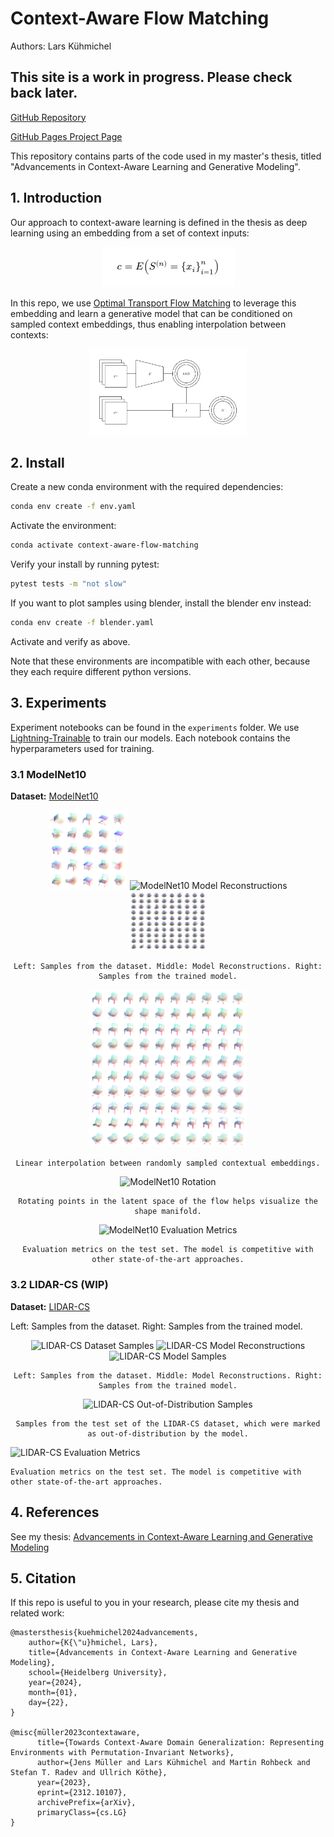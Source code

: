 # Context-Aware Flow Matching

Authors: Lars Kühmichel

## This site is a work in progress. Please check back later.

[GitHub Repository](https://github.com/LarsKue/context-aware-flow-matching)

[GitHub Pages Project Page](https://larskue.github.io/context-aware-flow-matching/)

This repository contains parts of the code used in my master's thesis, titled
"Advancements in Context-Aware Learning and Generative Modeling".

## 1. Introduction

Our approach to context-aware learning is defined in the thesis as
deep learning using an embedding from a set of context inputs:

<div align="center">
    <img src="docs/context-aware-learning.webp" alt="Context-Aware Learning">
</div>


In this repo, we use [Optimal Transport Flow Matching](https://arxiv.org/abs/2302.00482) to leverage this
embedding and learn a  generative model that can be conditioned on sampled
context embeddings, thus enabling interpolation between contexts:

<div align="center">
    <img src="docs/context-aware-flow-matching.webp" width=50% alt="Interpolation">
</div>

## 2. Install

Create a new conda environment with the required dependencies:
```bash
conda env create -f env.yaml
```

Activate the environment:
```bash
conda activate context-aware-flow-matching
```

Verify your install by running pytest:
```bash
pytest tests -m "not slow"
```

If you want to plot samples using blender, install the blender env instead:

```bash
conda env create -f blender.yaml
```

Activate and verify as above.

Note that these environments are incompatible with each other,
because they each require different python versions.

## 3. Experiments

Experiment notebooks can be found in the `experiments` folder. We use
[Lightning-Trainable](https://github.com/LarsKue/lightning-trainable)
to train our models. Each notebook contains the hyperparameters used for training.

### 3.1 ModelNet10

**Dataset:** [ModelNet10](https://3dvision.princeton.edu/projects/2014/3DShapeNets/)

<div align="center">
    <img src="docs/modelnet10/data_samples.webp" width=25% alt="ModelNet10 Dataset Samples">
    <img src="docs/modelnet10/reconstructions.webp" width=25% alt="ModelNet10 Model Reconstructions">
    <img src="docs/modelnet10/model_samples.webp" width=25% alt="ModelNet10 Model Samples">

    Left: Samples from the dataset. Middle: Model Reconstructions. Right: Samples from the trained model.
</div>

<div align="center">
    <img src="docs/modelnet10/interpolation.webp" width=50% alt="ModelNet10 Context Interpolation">

    Linear interpolation between randomly sampled contextual embeddings.
</div>

<div align="center">
    <img src="docs/modelnet10/rotation.webp" width=50% alt="ModelNet10 Rotation">

    Rotating points in the latent space of the flow helps visualize the shape manifold.
</div>

<div align="center">
    <img src="docs/modelnet10/metrics.webp" alt="ModelNet10 Evaluation Metrics">

    Evaluation metrics on the test set. The model is competitive with other state-of-the-art approaches.
</div>


### 3.2 LIDAR-CS (WIP)

**Dataset:** [LIDAR-CS](https://github.com/LiDAR-Perception/LiDAR-CS)

Left: Samples from the dataset. Right: Samples from the trained model.

<div align="center">
    <img src="docs/lidar-cs/data_samples.webp" width=25% alt="LIDAR-CS Dataset Samples">
    <img src="docs/lidar-cs/reconstructions.webp" width=25% alt="LIDAR-CS Model Reconstructions">
    <img src="docs/lidar-cs/model_samples.webp" width=25% alt="LIDAR-CS Model Samples">
    
    Left: Samples from the dataset. Middle: Model Reconstructions. Right: Samples from the trained model.
</div>


<div align="center">
    <img src="docs/lidar-cs/out-of-distribution.webp" width=50% alt="LIDAR-CS Out-of-Distribution Samples">

    Samples from the test set of the LIDAR-CS dataset, which were marked as out-of-distribution by the model.
</div>


<div class="row">
    <img src="docs/lidar-cs/metrics.webp" alt="LIDAR-CS Evaluation Metrics">
    
    Evaluation metrics on the test set. The model is competitive with other state-of-the-art approaches.
</div>

## 4. References

See my thesis: [Advancements in Context-Aware Learning and Generative Modeling](docs/thesis.pdf)

## 5. Citation

If this repo is useful to you in your research, please cite my thesis and related work:

```
@mastersthesis{kuehmichel2024advancements,
    author={K{\"u}hmichel, Lars},
    title={Advancements in Context-Aware Learning and Generative Modeling},
    school={Heidelberg University},
    year={2024},
    month={01},
    day={22},
}

@misc{müller2023contextaware,
      title={Towards Context-Aware Domain Generalization: Representing Environments with Permutation-Invariant Networks}, 
      author={Jens Müller and Lars Kühmichel and Martin Rohbeck and Stefan T. Radev and Ullrich Köthe},
      year={2023},
      eprint={2312.10107},
      archivePrefix={arXiv},
      primaryClass={cs.LG}
}
```
